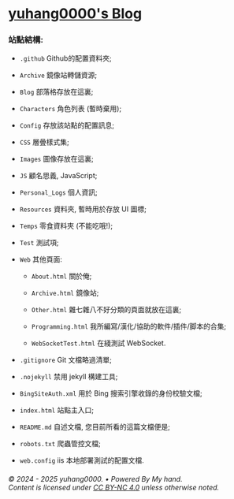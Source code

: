 # [yuhang0000's Blog](http://yuhang0000.github.io "yuhang0000's Blog")

### 站點結構:

* `.github` Github的配置資料夾;

* `Archive` 鏡像站轉儲資源;

* `Blog` 部落格存放在這裏;

* `Characters` 角色列表 (暫時棄用);

* `Config` 存放該站點的配置訊息;

* `CSS` 層曡樣式集;

* `Images` 圖像存放在這裏;

* `JS` 顧名思義, JavaScript;

* `Personal_Logs` 個人資訊;

* `Resources` 資料夾, 暫時用於存放 UI 圖標;

* `Temps` 零食資料夾 (不能吃哦!);

* `Test` 測試項;

* `Web` 其他頁面:
  
  * `About.html` 關於俺;
  
  * `Archive.html` 鏡像站;
  
  * `Other.html` 雜七雜八不好分類的頁面就放在這裏;
  
  * `Programming.html` 我所編寫/漢化/協助的軟件/插件/脚本的合集;
  
  * `WebSocketTest.html` 在綫測試 WebSocket.

* `.gitignore` Git 文檔略過清單;

* `.nojekyll` 禁用 jekyll 構建工具;

* `BingSiteAuth.xml` 用於 Bing 搜索引擎收錄的身份校驗文檔;

* `index.html` 站點主入口;

* `README.md` 自述文檔, 您目前所看的這篇文檔便是;

* `robots.txt` 爬蟲管控文檔;

* `web.config` iis 本地部署測試的配置文檔.
  
  

###### © 2024 - 2025 yuhang0000.  •  Powered By My hand. <br>Content is licensed under [CC BY-NC 4.0](https://creativecommons.org/licenses/by-nc/4.0/legalcode.zh-hant) unless otherwise noted.
